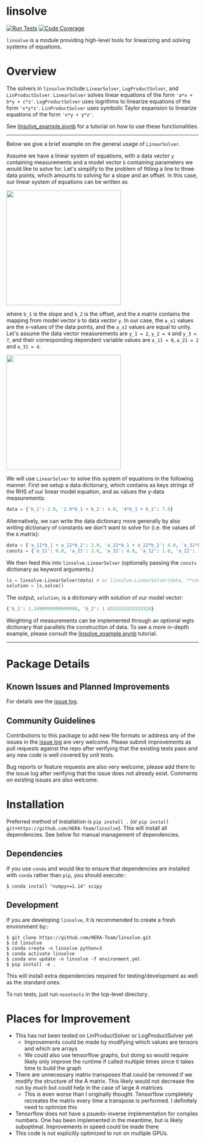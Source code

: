 # linsolve

[![Run Tests](https://github.com/HERA-Team/linsolve/workflows/Run%20Tests/badge.svg)](https://github.com/HERA-Team/linsolve/actions)
[![Code Coverage](https://codecov.io/gh/HERA-Team/linsolve/branch/master/graph/badge.svg?token=cFmFFBVHZP)](https://codecov.io/gh/HERA-Team/linsolve)


`linsolve` is a module providing high-level tools for linearizing and solving systems of equations.

# Overview

The solvers in `linsolve` include `LinearSolver`, `LogProductSolver`, and `LinProductSolver`.
`LinearSolver` solves linear equations of the form `'a*x + b*y + c*z'`.
`LogProductSolver` uses logrithms to linearize equations of the form `'x*y*z'`.
`LinProductSolver` uses symbolic Taylor expansion to linearize equations of the
form `'x*y + y*z'`.

See [linsolve_example.ipynb](linsolve_example.ipynb) for a tutorial on how to use these functionalities.

---

Below we give a brief example on the general usage of `LinearSolver`.

Assume we have a linear system of equations, with a data vector `y` containing measurements
and a model vector `b` containing parameters we would like to solve for. Let's simplify to
the problem of fitting a line to three data points, which amounts to solving for a slope and an offset.
In this case, our linear system of equations can be written as

<img align='center' src="imgs/linear_model.png" width=300/>

where `b_1` is the slope and `b_2` is the offset, and the `A` matrix contains the mapping
from model vector `b` to data vector `y`. In our case, the `a_x1` values are the x-values of the data points, and the `a_x2` values are equal to unity. Let's assume the data vector measurements are `y_1 = 2`, `y_2 = 4` and `y_3 = 7`, and their corresponding dependent variable values are `a_11 = 0`, `a_21 = 2` and `a_31 = 4`.

<img align='center' src="imgs/points.png" width=300/>

We will use `LinearSolver` to solve this system of equations in the following manner.
First we setup a data dictionary, which contains as keys strings of the RHS of our linear model equation,
and as values the y-data measurements:

```python
data = {'b_2': 2.0, '2.0*b_1 + b_2': 4.0, '4*b_1 + b_2': 7.0}
```

Alternatively, we can write the data dictionary more generally by also writing dictionary of constants we don't want to solve for (i.e. the values of the `A` matrix):

```python
data = {'a_11*b_1 + a_12*b_2': 2.0, 'a_21*b_1 + a_22*b_2': 4.0, 'a_31*b_1 + a_32*b_2': 7.0}
consts = {'a_11': 0.0, 'a_21': 2.0, 'a_31': 4.0, 'a_12': 1.0, 'a_22': 1.0, 'a_32': 1.0}
```

We then feed this into `linsolve.LinearSolver` (optionally passing the `consts` dictionary as keyword arguments.)

```python
ls = linsolve.LinearSolver(data) # or linsolve.LinearSolver(data, **consts) if we use constants
solution = ls.solve()
```

The output, `solution`, is a dictionary with solution of our model vector:

```python
{'b_1': 1.2499999999999998, 'b_2': 1.8333333333333324}
```

Weighting of measurements can be implemented through an optional wgts
dictionary that parallels the construction of data. To see a more in-depth example,
please consult the [linsolve_example.ipynb](linsolve_example.ipynb) tutorial.

---

# Package Details
## Known Issues and Planned Improvements

For details see the [issue log](https://github.com/HERA-Team/linsolve/issues).

## Community Guidelines
Contributions to this package to add new file formats or address any of the
issues in the [issue log](https://github.com/HERA-Team/linsolve/issues) are very welcome.
Please submit improvements as pull requests against the repo after verifying that
the existing tests pass and any new code is well covered by unit tests.

Bug reports or feature requests are also very welcome, please add them to the
issue log after verifying that the issue does not already exist.
Comments on existing issues are also welcome.

# Installation
Preferred method of installation is `pip install .`
(or `pip install git+https://github.com/HERA-Team/linsolve`). This will install all
dependencies. See below for manual management of dependencies.

## Dependencies
If you use `conda` and would like to ensure that dependencies are installed with `conda`
rather than `pip`, you should execute::

    $ conda install "numpy>=1.14" scipy


## Development
If you are developing `linsolve`, it is recommended to create a fresh environment by::

    $ git clone https://github.com/HERA-Team/linsolve.git
    $ cd linsolve
    $ conda create -n linsolve python=3
    $ conda activate linsolve
    $ conda env update -n linsolve -f environment.yml
    $ pip install -e .

This will install extra dependencies required for testing/development as well as the
standard ones.

To run tests, just run `nosetests` in the top-level directory.

# Places for Improvement

- This has not been tested on LinProductSolver or LogProductSolver yet
  - Improvements could be made by modifying which values are tensors and which are arrays
  - We could also use tensorflow graphs, but doing so would require likely only improve
    the runtime if called multiple times since it takes time to build the graph
- There are unnecessary matrix transposes that could be removed if we modify the structure
  of the A matrix. This likely would not decrease the run by much but could help in the case
  of large A matrices
    - This is even worse than I originally thought. Tensorflow completely recreates
    the matrix every time a transpose is performed. I definitely need to optimize this
- Tensorflow does not have a psuedo-inverse implementation for complex numbers. One
  has been implemented in the meantime, but is likely suboptimal. Improvements in speed could
  be made there
- This code is not explicitly optimized to run on multiple GPUs.
